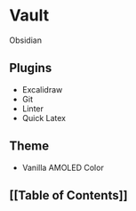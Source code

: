 # Vault

Obsidian
## Plugins
* Excalidraw
* Git
* Linter
* Quick Latex
## Theme
* Vanilla AMOLED Color
## [[Table of Contents]]